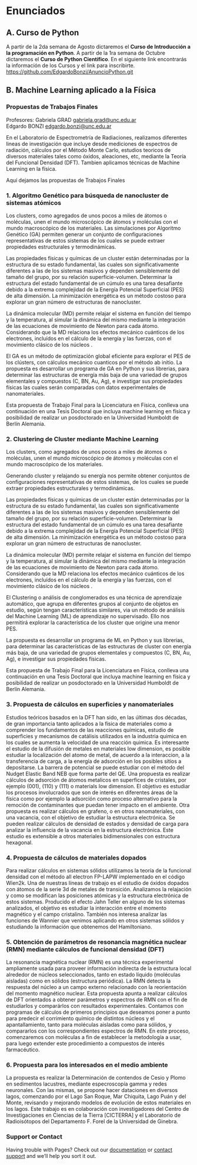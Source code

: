 # Enunciados
## A. Curso de Python 
A partir de la 2da semana de Agosto dictaremos el **Curso de Introducción a la programación en Python**.
A partir de la 1ra semana de Octubre dictaremos el **Curso de Python Científico**.
En el siguiente link encontrarás la información de los Cursos y el link para inscribirte.
https://github.com/EdgardoBonzi/AnuncioPython.git

## B. Machine Learning aplicado a la Física

### Propuestas de Trabajos Finales

Profesores:
Gabriela GRAD gabriela.grad@unc.edu.ar  
Edgardo BONZI edgardo.bonzi@unc.edu.ar

En el Laboratorio de Espectrometría de Radiaciones, realizamos diferentes lineas de investigación que incluye desde mediciones de espectros de radiación, cálculos por el Método Monte Carlo, estudios teoricos de diversos materiales tales como óxidos, aleaciones, etc, mediante la Teoría del Funcional Densidad (DFT).
Tambien aplicamos técnicas de Machine Learning en la física.

Aquí dejamos las propuestas de Trabajos Finales

### 1. Algoritmo Genético para búsqueda de nanocluster de sistemas atómicos

Los clusters, como agregados de unos pocos a miles de átomos o moléculas, unen el mundo microscópico de átomos y moléculas con el mundo macroscópico de los materiales.  Las simulaciones por Algoritmo Genético (GA) permiten generar un conjunto de configuraciones representativas de estos sistemas de los cuales se puede extraer propiedades estructurales y termodinámicas. 

Las propiedades físicas y químicas de un cluster están determinadas por la estructura de su estado fundamental, las cuales son significativamente diferentes a las de los sistemas masivos y dependen sensiblemente del tamaño del grupo, por su relación superficie-volumen. 
Determinar la estructura del estado fundamental de un cúmulo es una tarea desafiante debido a la extrema complejidad de la Energía Potencial Superficial (PES) de alta dimensión.  La minimización energética es un método costoso para explorar un gran número de estructuras de nanocluster. 

La dinámica molecular (MD) permite relajar el sistema en función del tiempo y la temperatura, al simular la dinámica del mismo mediante la integración de las ecuaciones de movimiento de Newton para cada átomo. Considerando que la MD relaciona los efectos mecánico cuánticos de los electrones, incluídos en el cálculo de la energía y las fuerzas, con el movimiento clásico de los núcleos .

El GA es un método de optimización global eficiente para explorar el PES de los clústers, con cálculos mecánico cuanticos por el método ab initio. La propuesta es desarrollar un programa de GA en Python y sus librerias, para determinar las estructuras de energía más baja de una variedad de grupos elementales y compuestos (C, BN, Au, Ag), e investigar sus propiedades físicas las cuales serán comparadas con datos experimentales de nanomateriales. 

Esta propuesta de Trabajo Final para la Licenciatura en Física, conlleva una continuación en una Tesis Doctoral que incluya machine learning en física y posibilidad de realizar un posdoctorado en la Universidad Humboldt de Berlín Alemania.

### 2. Clustering de Cluster mediante Machine Learning

Los clusters, como agregados de unos pocos a miles de átomos o moléculas, unen el mundo microscópico de átomos y moléculas con el mundo macroscópico de los materiales.  

Generando cluster y relajando su energía nos permite obtener conjuntos de configuraciones representativas de estos sistemas, de los cuales se puede extraer propiedades estructurales y termodinámicas. 

Las propiedades físicas y químicas de un cluster están determinadas por la estructura de su estado fundamental, las cuales son significativamente diferentes a las de los sistemas masivos y dependen sensiblemente del tamaño del grupo, por su relación superficie-volumen. 
Determinar la estructura del estado fundamental de un cúmulo es una tarea desafiante debido a la extrema complejidad de la Energía Potencial Superficial (PES) de alta dimensión.  La minimización energética es un método costoso para explorar un gran número de estructuras de nanocluster. 

La dinámica molecular (MD) permite relajar el sistema en función del tiempo y la temperatura, al simular la dinámica del mismo mediante la integración de las ecuaciones de movimiento de Newton para cada átomo. Considerando que la MD relaciona los efectos mecánico cuánticos de los electrones, incluídos en el cálculo de la energía y las fuerzas, con el movimiento clásico de los núcleos .

El Clustering o análisis de conglomerados es una técnica de aprendizaje automático, que agrupa en diferentes grupos al conjunto de objetos en estudio,  según tengan características similares, via un método de análisis del Machine Learning (ML) de aprendizaje no supervisado.  Ello nos permitirá explorar la característica de los cluster que origine una menor PES.

La propuesta es desarrollar un programa de ML en Python y sus librerias, para determinar las características de las estructuras de cluster con energía más baja, de una variedad de grupos elementales y compuestos (C, BN, Au, Ag), e investigar sus propiedades físicas. 

Esta propuesta de Trabajo Final para la Licenciatura en Física, conlleva una continuación en una Tesis Doctoral que incluya machine learning en física y posibilidad de realizar un posdoctorado en la Universidad Humboldt de Berlín Alemania.

### 3. Propuesta de cálculos en superficies y nanomateriales
Estudios teóricos basados en la DFT han sido, en las últimas dos décadas, de gran importancia tanto aplicados a la física de materiales como a comprender los fundamentos de las reacciones químicas, estudio de superficies y mecanismos de catálisis utilizados en la industria quimica en los cuales se aumenta la velocidad de una reacción quimica.
Es interesante el estudio de la difusión de metales en materiales low dimension, es posible estudiar la localización del atomo de metal, de acuerdo a la interaccion, a la transferencia de carga, a la energía de adsorción en los posibles sitios a depositarse. La barrera de potencial se puede estudiar con el método del Nudget Elastic Band NEB que forma parte del QE.
Una propuesta es realizar cálculos de adsorción de átomos metalicos en superfices de cristales, por ejemplo (001), (110) y (111) o materials low dimension. El objetivo es estudiar los procesos involucrados que son de interés en diferentes áreas de la física como por ejemplo la adsorción como proceso alternativo para la remoción de contaminantes que puedan tener impacto en el ambiente.
Otra propuesta es realizar cálculos en grafeno, o en otros nanomateriales, con una vacancia, con el objetivo de estudiar la estructura electrónica. Se pueden realizar cálculos de densidad de estados y densidad de carga para analizar la influencia de la vacancia en la estructura electrónica. Este estudio es extensible a otros materiales bidimensionales con estructura hexagonal.

### 4. Propuesta de cálculos de materiales dopados
Para realizar cálculos en sistemas sólidos utilizamos la teoría de la funcional densidad con el método all electron FP-LAPW implementado en el código Wien2k. Una de nuestras líneas de trabajo es el estudio de óxidos dopados con átomos de la serie 3d de metales de transición. Analizamos la relajación y como se modifican las posiciones atómicas y la estructura electrónica de estos sistemas. Producido el efecto Jahn Teller en alguno de los sistemas analizados, el objetivo es estudiar la interacción entre el momento magnético y el campo cristalino. También nos interesa analizar las funciones de Wannier que venimos aplicando en otros sistemas sólidos y estudiando la información que obtenemos del Hamiltoniano.

### 5. Obtención de parámetros de resonancia magnética nuclear (RMN) mediante cálculos de funcional densidad (DFT)
La resonancia magnética nuclear (RMN) es una técnica experimental ampliamente usada para proveer información indirecta de la estructura local alrededor de núcleos seleccionados, tanto en estado líquido (moléculas aisladas) como en sólidos (estructura periódica). La RMN detecta la respuesta del núcleo a un campo externo relacionado con la reorientación del momento magnético nuclear. Esta propuesta apunta a realizar cálculos de DFT orientados a obtener parámetros y espectros de RMN con el fin de estudiarlos y comparárlos con resultados experimentales.
Contamos con programas de cálculos de primeros principios que deseamos poner a punto para predecir el corrimiento químico de distintos núcleos y el apantallamiento, tanto para moléculas aisladas como para sólidos, y compararlos con los correspondientes espectros de RMN. En este proceso, comenzaremos con moléculas a fin de establecer la metodología a usar, para luego extender este procedimiento a compuestos de interés farmacéutico.

### 6. Propuesta para los interesados en el medio ambiente
La propuesta es realizar la Determinación de contendos de Cesio y Plomo en sedimentos lacustres, mediante especroscopía gamma y redes neuronales. Con las mismas, se propone hacer dataciones en diversos lagos, comenzando por el Lago San Roque, Mar Chiquita, Lago Puán y del Monte, revisando y mejorando modelos de evolución de estos materiales en los lagos. Este trabajo es en colaboración con investigadores del Centro de Investigaciones en Ciencias de la Tierra [CICTERRA] y el Laboratorio de Radioisótopos del Departamento F. Forel de la Universidad de Ginebra.



### Support or Contact

Having trouble with Pages? Check out our [documentation](https://docs.github.com/categories/github-pages-basics/) or [contact support](https://support.github.com/contact) and we’ll help you sort it out.
